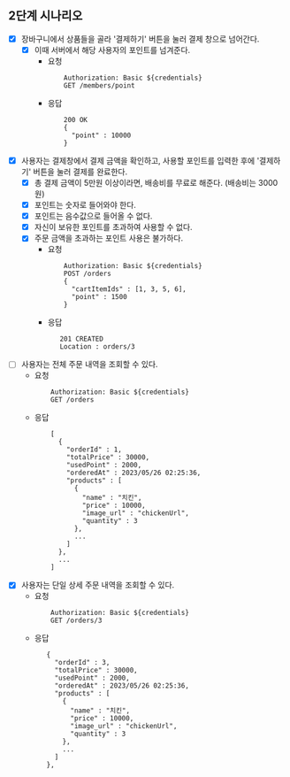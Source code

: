 ## 2단계 시나리오
- [x] 장바구니에서 상품들을 골라 '결제하기' 버튼을 눌러 결제 창으로 넘어간다.
  - [x] 이때 서버에서 해당 사용자의 포인트를 넘겨준다.
    - 요청
        ```text
            Authorization: Basic ${credentials}
            GET /members/point
        ```
    - 응답
        ```text
            200 OK
            {
              "point" : 10000
            }
        ```
- [x] 사용자는 결제창에서 결제 금액을 확인하고, 사용할 포인트를 입력한 후에 '결제하기' 버튼을 눌러 결제를 완료한다.
    - [x] 총 결제 금액이 5만원 이상이라면, 배송비를 무료로 해준다. (배송비는 3000원) 
    - [x] 포인트는 숫자로 들어와야 한다.
    - [x] 포인트는 음수값으로 들어올 수 없다.
    - [x] 자신이 보유한 포인트를 초과하여 사용할 수 없다. 
    - [x] 주문 금액을 초과하는 포인트 사용은 불가하다.
      - 요청
        ```text
            Authorization: Basic ${credentials}
            POST /orders
            {
              "cartItemIds" : [1, 3, 5, 6],
              "point" : 1500      
            }
        ```
      - 응답
          ```text
             201 CREATED
             Location : orders/3
          ```
- [ ] 사용자는 전체 주문 내역을 조회할 수 있다.
  - 요청
    ```text
        Authorization: Basic ${credentials}
        GET /orders
    ```
  - 응답
    ```text
        [
          {
            "orderId" : 1,
            "totalPrice" : 30000,
            "usedPoint" : 2000,
            "orderedAt" : 2023/05/26 02:25:36,
            "products" : [
              {
                "name" : "치킨",
                "price" : 10000,
                "image_url" : "chickenUrl",
                "quantity" : 3
              },
              ...
            ]
          },
          ... 
        ]
    ```
- [x] 사용자는 단일 상세 주문 내역을 조회할 수 있다.
  - 요청
     ```text
         Authorization: Basic ${credentials}
         GET /orders/3
     ```
  - 응답
    ```text
       {
         "orderId" : 3,
         "totalPrice" : 30000,
         "usedPoint" : 2000,
         "orderedAt" : 2023/05/26 02:25:36,
         "products" : [
           {
             "name" : "치킨",
             "price" : 10000,
             "image_url" : "chickenUrl",
             "quantity" : 3
           },
           ...
         ]
       },
    ```
